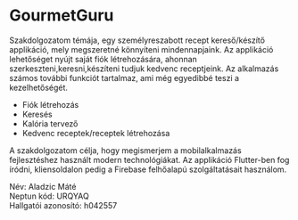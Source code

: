 # GourmetGuru

Szakdolgozatom témája, egy személyreszabott recept kereső/készítő applikáció, mely megszeretné könnyíteni mindennapjaink.
Az applikáció lehetőséget nyújt saját fiók létrehozására, ahonnan szerkeszteni,keresni,készíteni tudjuk kedvenc receptjeink.
Az alkalmazás számos további funkciót tartalmaz, ami még egyedibbé teszi a kezelhetőségét.

* Fiók létrehozás
* Keresés
* Kalória tervező
* Kedvenc receptek/receptek létrehozása

A szakdolgozatom célja, hogy megismerjem a mobilalkalmazás fejlesztéshez használt modern technológiákat. Az applikáció Flutter-ben fog íródni, kliensoldalon pedig a Firebase felhőalapú szolgáltatásait használom.

Név: Aladzic Máté <br>
Neptun kód: URQYAQ <br>
Hallgatói azonosító: h042557




